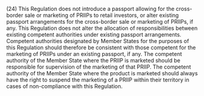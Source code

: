 (24) This Regulation does not introduce a passport allowing for the cross-border sale or marketing of PRIIPs to retail investors, or alter existing passport arrangements for the cross-border sale or marketing of PRIIPs, if any. This Regulation does not alter the allocation of responsibilities between existing competent authorities under existing passport arrangements. Competent authorities designated by Member States for the purposes of this Regulation should therefore be consistent with those competent for the marketing of PRIIPs under an existing passport, if any. The competent authority of the Member State where the PRIIP is marketed should be responsible for supervision of the marketing of that PRIIP. The competent authority of the Member State where the product is marketed should always have the right to suspend the marketing of a PRIIP within their territory in cases of non-compliance with this Regulation.
